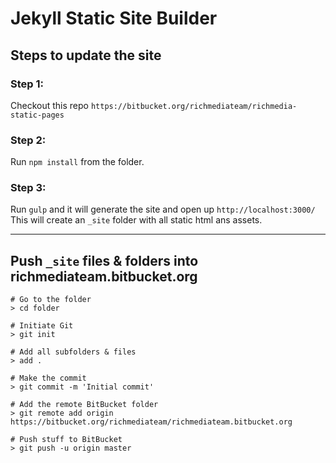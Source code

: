 # Jekyll Static Site Builder

## Steps to update the site

### Step 1:
Checkout this repo `https://bitbucket.org/richmediateam/richmedia-static-pages`

### Step 2:
Run `npm install` from the folder.

### Step 3:
Run `gulp` and it will generate the site and open up `http://localhost:3000/`
This will create an `_site` folder with all static html ans assets.

***

## Push `_site` files & folders into richmediateam.bitbucket.org

```
# Go to the folder
> cd folder

# Initiate Git
> git init

# Add all subfolders & files
> add .

# Make the commit
> git commit -m 'Initial commit'

# Add the remote BitBucket folder
> git remote add origin https://bitbucket.org/richmediateam/richmediateam.bitbucket.org

# Push stuff to BitBucket
> git push -u origin master 
```
